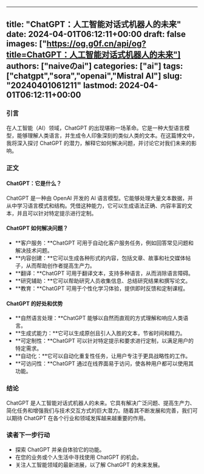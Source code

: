 
---
title: "ChatGPT：人工智能对话式机器人的未来"
date: 2024-04-01T06:12:11+00:00
draft: false
images: ["https://og.g0f.cn/api/og?title=ChatGPT：人工智能对话式机器人的未来"]
authors: ["naiveのai"]
categories: ["ai"]
tags: ["chatgpt","sora","openai","Mistral AI"]
slug: "20240401061211"
lastmod: 2024-04-01T06:12:11+00:00
---
### 引言

在人工智能（AI）领域，ChatGPT 的出现堪称一场革命。它是一种大型语言模型，能够理解人类语言，并生成令人印象深刻的类似人类的文本。在这篇博文中，我将深入探讨 ChatGPT 的潜力，解释它如何解决问题，并讨论它对我们未来的影响。

### 正文

#### ChatGPT：它是什么？

ChatGPT 是一种由 OpenAI 开发的 AI 语言模型。它能够处理大量文本数据，并从中学习语言模式和结构。凭借这种能力，它可以生成语法正确、内容丰富的文本，并且可以针对特定提示进行定制。

#### ChatGPT 如何解决问题？

* **客户服务：**ChatGPT 可用于自动化客户服务任务，例如回答常见问题和解决技术问题。
* **内容创建：**它可以生成各种形式的内容，包括文章、故事和社交媒体帖子，从而帮助创作者提高生产力。
* **翻译：**ChatGPT 可用于翻译文本，支持多种语言，从而消除语言障碍。
* **研究辅助：**它可以帮助研究人员收集信息、总结研究结果和撰写论文。
* **教育：**ChatGPT 可用于个性化学习体验，提供即时反馈和定制课程。

#### ChatGPT 的好处和优势

* **自然语言处理：**ChatGPT 能够以自然而直观的方式理解和响应人类语言。
* **生成式能力：**它可以生成原创且引人入胜的文本，节省时间和精力。
* **可定制性：**ChatGPT 可以针对特定提示和要求进行定制，以满足用户的特定需求。
* **自动化：**它可以自动化重复性任务，让用户专注于更具战略性的工作。
* **可访问性：**ChatGPT 通过在线界面易于访问，使各种用户都可以使用其功能。

### 结论

ChatGPT 是人工智能对话式机器人的未来。它具有解决广泛问题、提高生产力、简化任务和增强我们与技术交互方式的巨大潜力。随着其不断发展和完善，我们可以期待 ChatGPT 在各个行业和领域发挥越来越重要的作用。

### 读者下一步行动

* 探索 ChatGPT 并亲自体验它的功能。
* 在您的业务或个人生活中寻找使用 ChatGPT 的机会。
* 关注人工智能领域的最新进展，以了解 ChatGPT 的未来发展。